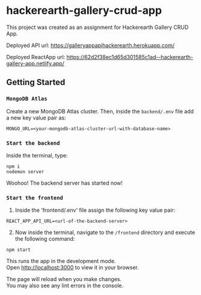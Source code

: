 # hackerearth-gallery-crud-app
This project was created as an assignment for Hackerearth Gallery CRUD App.

Deployed API url: https://galleryappapihackerearth.herokuapp.com/

Deployed ReactApp url: https://62d2f38ec1d65d301585c1ad--hackerearth-gallery-app.netlify.app/

## Getting Started

### `MongoDB Atlas`

Create a new MongoDB Atlas cluster. Then, inside the `backend/.env` file add a new key value pair as:
```
MONGO_URL=<your-mongodb-atlas-cluster-url-with-database-name>
```

### `Start the backend`

Inside the terminal, type:
```
npm i
nodemon server
```

Woohoo! The backend server has started now!

### `Start the frontend`

1. Inside the 'frontend/.env' file assign the following key value pair:
```
REACT_APP_API_URL=<url-of-the-backend-server>
```

2. Now inside the terminal, navigate to the `/frontend` directory and execute the following command:
```
npm start
```

This runs the app in the development mode.\
Open [http://localhost:3000](http://localhost:3000) to view it in your browser.

The page will reload when you make changes.\
You may also see any lint errors in the console.
